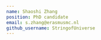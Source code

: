 ```yaml
---
name: Shaoshi Zhang
position: PhD candidate
email: s.zhang@erasmusmc.nl
github_username: StringofUniverse
---
```

